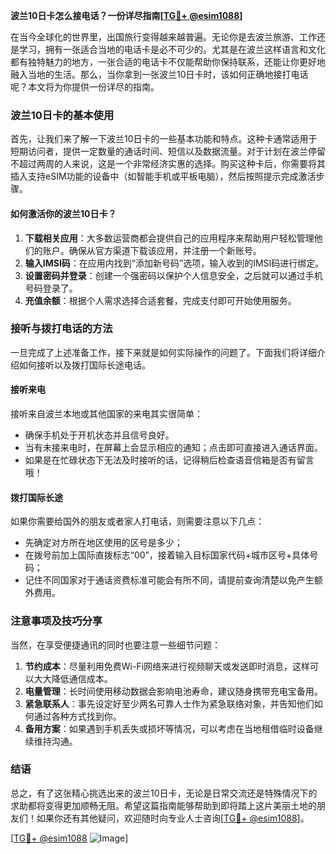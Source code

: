 **波兰10日卡怎么接电话？一份详尽指南[[TG💪+ @esim1088](https://t.me/s/esim1088)]**

在当今全球化的世界里，出国旅行变得越来越普遍。无论你是去波兰旅游、工作还是学习，拥有一张适合当地的电话卡是必不可少的。尤其是在波兰这样语言和文化都有独特魅力的地方，一张合适的电话卡不仅能帮助你保持联系，还能让你更好地融入当地的生活。那么，当你拿到一张波兰10日卡时，该如何正确地接打电话呢？本文将为你提供一份详尽的指南。

### 波兰10日卡的基本使用

首先，让我们来了解一下波兰10日卡的一些基本功能和特点。这种卡通常适用于短期访问者，提供一定数量的通话时间、短信以及数据流量。对于计划在波兰停留不超过两周的人来说，这是一个非常经济实惠的选择。购买这种卡后，你需要将其插入支持eSIM功能的设备中（如智能手机或平板电脑），然后按照提示完成激活步骤。

#### 如何激活你的波兰10日卡？

1. **下载相关应用**：大多数运营商都会提供自己的应用程序来帮助用户轻松管理他们的账户。确保从官方渠道下载该应用，并注册一个新账号。
2. **输入IMSI码**：在应用内找到“添加新号码”选项，输入收到的IMSI码进行绑定。
3. **设置密码并登录**：创建一个强密码以保护个人信息安全，之后就可以通过手机号码登录了。
4. **充值余额**：根据个人需求选择合适套餐，完成支付即可开始使用服务。

### 接听与拨打电话的方法

一旦完成了上述准备工作，接下来就是如何实际操作的问题了。下面我们将详细介绍如何接听以及拨打国际长途电话。

#### 接听来电

接听来自波兰本地或其他国家的来电其实很简单：
- 确保手机处于开机状态并且信号良好。
- 当有未接来电时，在屏幕上会显示相应的通知；点击即可直接进入通话界面。
- 如果是在忙碌状态下无法及时接听的话，记得稍后检查语音信箱是否有留言哦！

#### 拨打国际长途

如果你需要给国外的朋友或者家人打电话，则需要注意以下几点：
- 先确定对方所在地区使用的区号是多少；
- 在拨号前加上国际直拨标志“00”，接着输入目标国家代码+城市区号+具体号码；
- 记住不同国家对于通话资费标准可能会有所不同，请提前查询清楚以免产生额外费用。

### 注意事项及技巧分享

当然，在享受便捷通讯的同时也要注意一些细节问题：

1. **节约成本**：尽量利用免费Wi-Fi网络来进行视频聊天或发送即时消息，这样可以大大降低通信成本。
2. **电量管理**：长时间使用移动数据会影响电池寿命，建议随身携带充电宝备用。
3. **紧急联系人**：事先设定好至少两名可靠人士作为紧急联络对象，并告知他们如何通过各种方式找到你。
4. **备用方案**：如果遇到手机丢失或损坏等情况，可以考虑在当地租借临时设备继续维持沟通。

### 结语

总之，有了这张精心挑选出来的波兰10日卡，无论是日常交流还是特殊情况下的求助都将变得更加顺畅无阻。希望这篇指南能够帮助到即将踏上这片美丽土地的朋友们！如果你还有其他疑问，欢迎随时向专业人士咨询[[TG💪+ @esim1088](https://t.me/s/esim1088)]。

[[TG💪+ @esim1088](https://t.me/s/esim1088) ![Image](https://i.postimg.cc/4NQfJmqS/Snipaste-2025-05-13-00-14-12.png)]